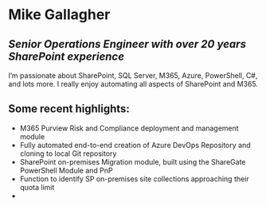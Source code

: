 # Mike Gallagher
## _Senior Operations Engineer with over 20 years SharePoint experience_

I’m passionate about SharePoint, SQL Server, M365, Azure, PowerShell, C#, and lots more. I really enjoy automating all aspects of SharePoint and M365.

## Some recent highlights:

- M365 Purview Risk and Compliance deployment and management module
- Fully automated end-to-end creation of Azure DevOps Repository and cloning to local Git repository
- SharePoint on-premises Migration module, built using the ShareGate PowerShell Module and PnP
- Function to identify SP on-premises site collections approaching their quota limit
- 
